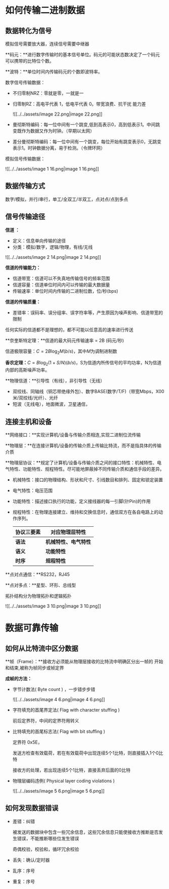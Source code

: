 # 如何传输二进制数据

  

## 数据转化为信号

模拟信号需要放大器，连续信号需要中继器

**码元：**进行数字传输时的基本信号单位。码元的可能状态数决定了一个码元可以携带的比特位个数。

**波特：**单位时间内传输码元的个数即波特率。

数字信号传输数据：

- 不归零制NRZ：零就是零，一就是一
- 归零制RZ：高电平代表 1，低电平代表 0。带宽浪费、抗干扰 能力差
    
    ![[../../assets/image 22.png|image 22.png]]
    
- 曼彻斯特编码：每一位中间有一个跳变,低到高表示0，高到低表示1。中间跳变既作为数据又作为时钟。（早期以太网）
- 差分曼彻斯特编码：每一位中间有一个跳变，每位开始有跳变表示0，无跳变表示1。时钟数据分离，易于检测。（令牌环网）

模拟信号传输数据：

![[../../assets/image 1 16.png|image 1 16.png]]

## 数据传输方式

数字/模拟，并行/串行，单工/全双工/半双工，点对点/点到多点

## 信号传输途径

**信道 ：**

- 定义：信息单向传输的途径
- 分类：模拟/数字，逻辑/物理，有线/无线

![[../../assets/image 2 14.png|image 2 14.png]]

**信道的传输能力：**

- 信道带宽：信道可以不失真地传输信号的频率范围
- 信道容量：信道单位时间内可以传输的最大数据量
- 传输速率：单位时间内传输的二进制位数，位/秒(bps)

**信道的传输质量：**

- 差错率：误码率、误分组率、误字符率等，产生原因为噪声影响、信道带宽的限制

任何实际的信道都不是理想的，都不可能以任意高的速率进行传送

**奈奎斯特定理：**信道的最大码元传输速率 = 2B (码元/秒)

信道极限容量：$C = 2B\log_2M (b/s)$，其中$M$为调制进制数

**香农定理：**$C = B \log_2(1+S/N) (b/s)$，S为信道内所传信号的平均功率，N为信道内部的高斯噪声功率。

**物理信道：**引导性（有线），非引导性（无线）

- 双绞线、同轴线（铜芯带绝缘外包）、数字BASE(数字/T/F)（带宽Mbps，X00米/双绞线/光纤）、光纤
- 短波（无线电），地面微波，卫星通信，

## 连接主机和设备

**网络接口：**实现计算机/设备与传输介质相连,实现二进制位流传输

**物理层：**在连接计算机/设备的传输介质上传输比特流，而不是指具体的传输介质

**物理层协议：**规定了计算机/设备与传输介质之间的接口特性：机械特性、电气特性、功能特性、规程特性。尽可能地屏蔽掉不同传输介质和通信手段的差异。

- 机械特性：接口的物理结构、形状和尺寸、引线数目和排列、固定和锁定装置
- 电气特性：电压范围
- 功能特性：描述接口执行的功能，定义接线器的每一引脚(针Pin)的作用
- 规程特性：在物理连接建立、维持和交换信息时，通信双方在各自电路上的动作序列。
    
    |协议三要素|对应物理层特性|
    |---|---|
    |**语法**|**机械特性、电气特性**|
    |**语义**|**功能特性**|
    |**时序**|**规程特性**|
    

**点对点通信：**RS232，RJ45

**点对多点：**星型、环形、总线型

拓扑结构分为物理拓扑和逻辑拓扑

  

![[../../assets/image 3 10.png|image 3 10.png]]

  

# 数据可靠传输

## 如何从比特流中区分数据

**帧（Frame）：**接收方必须能从物理层接收的比特流中明确区分出一帧的 开始和结束,被称为帧同步或帧定界

**成帧的方法：**

- 字节计数法( Byte count ) ，一步错步步错
    
    ![[../../assets/image 4 6.png|image 4 6.png]]
    
- 字符填充的首尾界定法( Flag with character stuffing )
    
    前后定界符，中间的定界符用转义
    
- 比特填充的首尾标志法( Flag with bit stuffing )
    
    定界符 0x5E，
    
    发送方检查有效载荷，若在有效载荷中出现连续5个1比特，则直接插入1个0比特
    
    接收方的处理，若出现连续5个1比特，直接丢弃后面的0比特
    
- 物理层编码违例( Physical layer coding violations )
    
    ![[../../assets/image 5 6.png|image 5 6.png]]
    

## 如何发现数据错误

- 差错：纠错
    
    被发送的数据块中包含一些冗余信息，这些冗余信息只能使接收方推断是否发生错误，不能推断哪些位发生错误
    
    奇偶校验，校验和，循环冗余校验
    
- 丢失：确认/定时器
- 乱序：序号
- 重复：序号